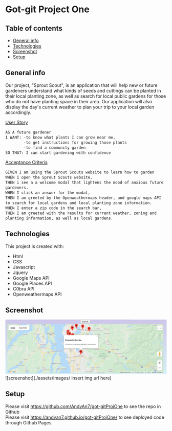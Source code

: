 # Got-git Project One

## Table of contents
* [General info](#general-info)
* [Technologies](#technologies)
* [Screenshot](#Screenshot)
* [Setup](#setup)

## General info

Our project, "Sprout Scout", is an application that will help new or future gardeners understand what kinds of seeds and cuttings can be planted in their local
planting zone, as well as search for local public gardens for those who do not have planting space in their area. Our application will also display the day's current weather to plan your trip to your local garden accordingly.


<ins>User Story</ins>

```
AS A future gardener
I WANT: -to know what plants I can grow near me,
        -to get instructions for growing those plants
        -to find a community garden
SO THAT: I can start gardening with confidence
```
<ins>Acceptance Criteria</ins>

```
GIVEN I am using the Sprout Scouts website to learn how to garden 
WHEN I open the Sprout Scouts website, 
THEN i see a a welcome modal that lightens the mood of anxious future gardeners.
WHEN I click an answer for the modal, 
THEN I am greeted by the Openweathermaps header, and google maps API to search for local gardens and local planting zone information.
WHEN I enter a zip code in the search bar,
THEN I am greeted with the results for current weather, zoning and planting information, as well as local gardens.
```
	
## Technologies
This project is created with:
* Html
* CSS
* Javascript
* Jquery
* Google Maps API
* Google Places API
* C0bra API
* Openweathermaps API

## Screenshot
![screenshot](./assets/images/localgarden.jpg)
![screenshot](./assets/images/ insert img url here)

## Setup

Please visit https://github.com/AndyAn7/got-gitProjOne to see the repo in Github
<br/>
Please visit https://andyan7.github.io/got-gitProjOne/ to see deployed code through Github Pages.
